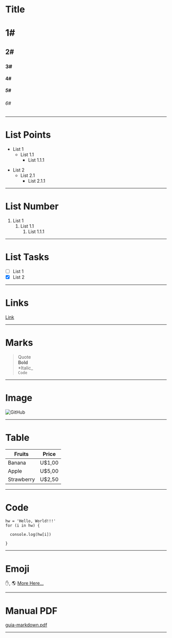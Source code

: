 # Title

# 1#
## 2#
### 3#
#### 4#
##### 5#
###### 6#

---

# List Points

- List 1
  - List 1.1
    - List 1.1.1
* List 2
  * List 2.1
    * List 2.1.1

---

# List Number

1. List 1
    1. List 1.1
        1. List 1.1.1
   
---
        
# List Tasks

- [ ] List 1
- [x] List 2
    
---

# Links
[Link](https://github.com/brunodavi/Markdown-Remenber/)

---

# Marks

> Quote<br>
**Bold**<br>
*Italic_<br>
`Code`

---

# Image

![GitHub](https://icon-library.com/images/github-icon-png/github-icon-png-15.jpg)

---

# Table

Fruits|Price
---|---
Banana|U$1,00
Apple|U$5,00
Strawberry|U$2,50

---

# Code

```
hw = 'Hello, World!!!'
for (i in hw) {

  console.log(hw[i])

}
```

---

# Emoji
:hand:, :earth_americas:
[More Here...](https://github.com/ikatyang/emoji-cheat-sheet)

---

# Manual PDF

[guia-markdown.pdf](https://raw.githubusercontent.com/gustavoguanabara/git-github/master/manuais-PDF/guia-markdown.pdf)

---
